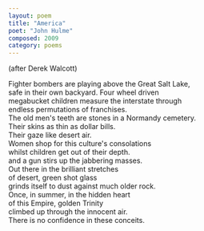 ```yaml
---
layout: poem
title: "America"
poet: "John Hulme"
composed: 2009
category: poems
---
```


(after Derek Walcott)

<div class="ll">Fighter bombers are playing above the Great Salt Lake,</div>
<div class="ll">safe in their own backyard.  Four wheel driven</div>
<div class="ll">megabucket children measure the interstate through</div> 
<div class="ll">endless permutations of franchises.</div>
<div class="ll">The old men's teeth are stones in a Normandy cemetery.</div>
<div class="ll">Their skins as thin as dollar bills.</div>
<div class="ll">Their gaze like desert air.</div>
<div class="ll">Women shop for this culture's consolations</div>
<div class="ll">whilst children get out of their depth.</div>
<div class="ll">and a gun stirs up the jabbering masses.</div>
<div class="ll">Out there in the brilliant stretches</div>
<div class="ll">of desert, green shot glass</div>
<div class="ll">grinds itself to dust against much older rock.</div>
<div class="ll">Once, in summer, in the hidden heart</div>
<div class="ll">of this Empire, golden Trinity</div>
<div class="ll">climbed up through the innocent air.</div>  
<div class="ll">There is no confidence in these conceits.</div> 
